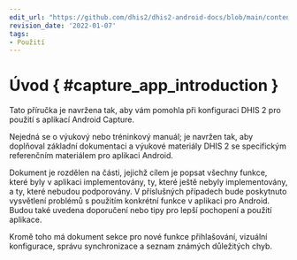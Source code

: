 ```yaml
---
edit_url: "https://github.com/dhis2/dhis2-android-docs/blob/main/content/capture-app/introduction.md"
revision_date: '2022-01-07'
tags:
- Použití
---
```


# Úvod { #capture_app_introduction }

Tato příručka je navržena tak, aby vám pomohla při konfiguraci DHIS 2 pro použití s aplikací Android Capture.

Nejedná se o výukový nebo tréninkový manuál; je navržen tak, aby doplňoval základní dokumentaci a výukové materiály DHIS 2 se specifickým referenčním materiálem pro aplikaci Android.

Dokument je rozdělen na části, jejichž cílem je popsat všechny funkce, které byly v aplikaci implementovány, ty, které ještě nebyly implementovány, a ty, které nebudou podporovány. V příslušných případech bude poskytnuto vysvětlení problémů s použitím konkrétní funkce v aplikaci pro Android. Budou také uvedena doporučení nebo tipy pro lepší pochopení a použití aplikace.

Kromě toho má dokument sekce pro nové funkce přihlašování, vizuální konfigurace, správu synchronizace a seznam známých důležitých chyb.

